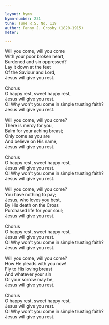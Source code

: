 ```yaml
---

layout: hymn
hymn-number: 231
tune: Tune R.S. No. 119
author: Fanny J. Crosby (1820-1915)
meter: 

---
```

Will you come, will you come<br>With your poor broken heart,<br>Burdened and sin oppressed?<br>Lay it down at the feet<br>Of the Saviour and Lord,<br>Jesus will give you rest.<br><br>Chorus<br>O happy rest, sweet happy rest,<br>Jesus will give you rest.<br>O! Why won't you come in simple trusting faith?<br>Jesus will give you rest.<br><br>Will you come, will you come?<br>There is mercy for you,<br>Balm for your aching breast;<br>Only come as you are<br>And believe on His name,<br>Jesus will give you rest.<br><br>Chorus<br>O happy rest, sweet happy rest,<br>Jesus will give you rest.<br>O! Why won't you come in simple trusting faith?<br>Jesus will give you rest.<br><br>Will you come, will you come?<br>You have nothing to pay;<br>Jesus, who loves you best,<br>By His death on the Cross<br>Purchased life for your soul;<br>Jesus will give you rest.<br><br>Chorus<br>O happy rest, sweet happy rest,<br>Jesus will give you rest.<br>O! Why won't you come in simple trusting faith?<br>Jesus will give you rest.<br><br>Will you come, will you come?<br>How He pleads with you now!<br>Fly to His loving breast<br>And whatever your sin<br>Or your sorrow may be,<br>Jesus will give you rest.<br><br>Chorus<br>O happy rest, sweet happy rest,<br>Jesus will give you rest.<br>O! Why won't you come in simple trusting faith?<br>Jesus will give you rest.<br><br><br>
